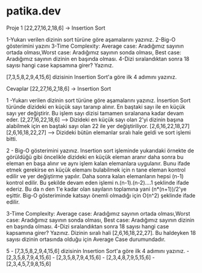 # patika.dev

Proje 1
[22,27,16,2,18,6] -> Insertion Sort

1-Yukarı verilen dizinin sort türüne göre aşamalarını yazınız.
2-Big-O gösterimini yazını
3-Time Complexity: Average case: Aradığımız sayının ortada olması,Worst case: Aradığımız sayının sonda olması, Best case: Aradığımız sayının dizinin en başında olması.
4-Dizi sıralandıktan sonra 18 sayısı hangi case kapsamına girer? Yazınız.


[7,3,5,8,2,9,4,15,6] dizisinin Insertion Sort'a göre ilk 4 adımını yazınız.



Cevaplar
[22,27,16,2,18,6] -> Insertion Sort

1 -Yukarı verilen dizinin sort türüne göre aşamalarını yazınız.
    İnsertion Sort türünde dizideki en küçük sayı taranıp alınır. En baştaki sayı ile en küçük sayı yer değiştirir. Bu işlem sayı dizisi tamamen sıralanana kadar devam eder.
    [2,27,16,22,18,6]   -->  Dizideki en küçük sayı olan 2'yi dizinin başına alabilmek için en                                baştaki sayı olan 22 ile yer değiştiriliyor.
    [2,6,16,22,18,27]
    [2,6,16,18,22,27]   --> Dizideki bütün elemanlar sıralı hale geldi ve sort işlemi bitti.
    
2 - Big-O gösterimini yazınız.
    Insertion sort işleminde yukarıdaki örnekte de görüldüğü gibi öncelikle dizideki en küçük eleman aranır daha sonra bu eleman en başa alınır ve aynı işlem kalan elemanlara uygulanır. Bunu ifade etmek gerekirse en küçük elemanı bulabilmek için n tane eleman kontrol edilir ve yer değiştirme yapılır. Daha sonra kalan elemanların hepsi (n-1) kontrol edilir. Bu şekilde devam eden işlemi n.(n-1).(n-2)....1 şeklinde ifade ederiz. Bu da n den 1'e kadar olan sayıların toplamına yani (n*(n+1))/2'ye eşittir. Big-O gösteriminde katsayı önemli olmadığı için O(n^2) şeklinde ifade edilir.
    
    
3-Time Complexity: Average case: Aradığımız sayının ortada olması,Worst case: Aradığımız sayının sonda olması, Best case: Aradığımız sayının dizinin en başında olması.
4-Dizi sıralandıktan sonra 18 sayısı hangi case kapsamına girer? Yazınız.
    Dizinin sıralı hali [2,6,16,18,22,27]. Bu haldeyken 18 sayısı dizinin ortasında olduğu için Average Case durumundadır.
    
    
5 - [7,3,5,8,2,9,4,15,6] dizisinin Insertion Sort'a göre ilk 4 adımını yazınız.
    -  [2,3,5,8,7,9,4,15,6]
    -  [2,3,5,8,7,9,4,15,6]
    -  [2,3,4,8,7,9,5,15,6]
    -  [2,3,4,5,7,9,8,15,6]
